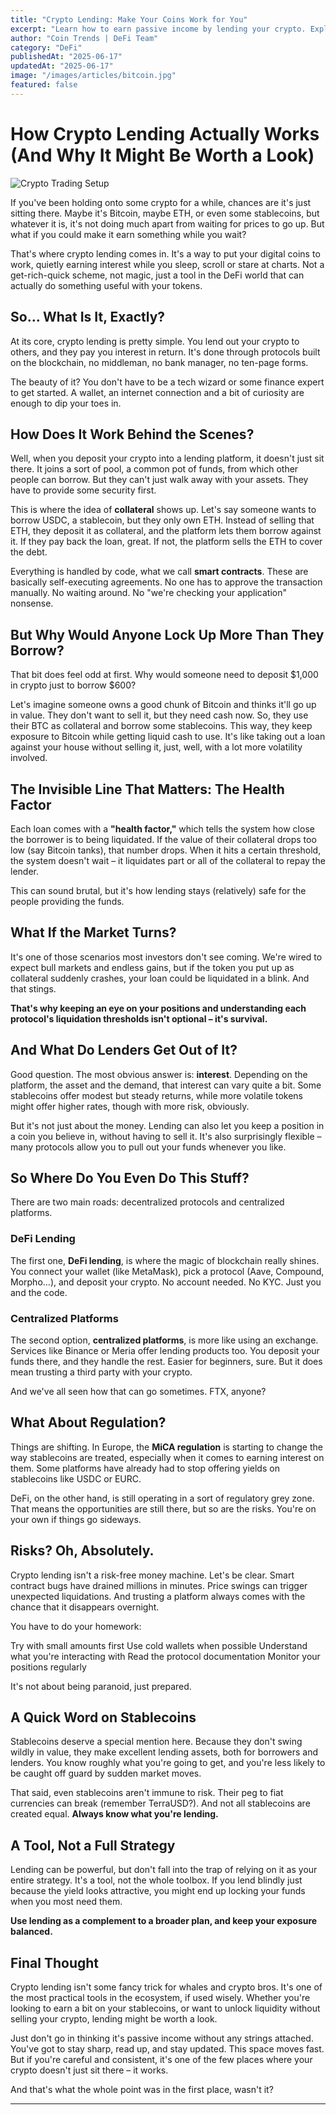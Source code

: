 ```yaml
---
title: "Crypto Lending: Make Your Coins Work for You"
excerpt: "Learn how to earn passive income by lending your crypto. Explore how it works, the risks, platforms, and smart ways to get started."
author: "Coin Trends | DeFi Team"
category: "DeFi"
publishedAt: "2025-06-17"
updatedAt: "2025-06-17"
image: "/images/articles/bitcoin.jpg"
featured: false
---
```


# How Crypto Lending Actually Works (And Why It Might Be Worth a Look)

![Crypto Trading Setup](/images/articles/bitcoin.jpg)

If you've been holding onto some crypto for a while, chances are it's just sitting there. Maybe it's Bitcoin, maybe ETH, or even some stablecoins, but whatever it is, it's not doing much apart from waiting for prices to go up. But what if you could make it earn something while you wait?

That's where crypto lending comes in. It's a way to put your digital coins to work, quietly earning interest while you sleep, scroll or stare at charts. Not a get-rich-quick scheme, not magic, just a tool in the DeFi world that can actually do something useful with your tokens.

## So… What Is It, Exactly?

At its core, crypto lending is pretty simple. You lend out your crypto to others, and they pay you interest in return. It's done through protocols built on the blockchain, no middleman, no bank manager, no ten-page forms.

The beauty of it? You don't have to be a tech wizard or some finance expert to get started. A wallet, an internet connection and a bit of curiosity are enough to dip your toes in.

## How Does It Work Behind the Scenes?

Well, when you deposit your crypto into a lending platform, it doesn't just sit there. It joins a sort of pool, a common pot of funds, from which other people can borrow. But they can't just walk away with your assets. They have to provide some security first.

This is where the idea of **collateral** shows up. Let's say someone wants to borrow USDC, a stablecoin, but they only own ETH. Instead of selling that ETH, they deposit it as collateral, and the platform lets them borrow against it. If they pay back the loan, great. If not, the platform sells the ETH to cover the debt.

Everything is handled by code, what we call **smart contracts**. These are basically self-executing agreements. No one has to approve the transaction manually. No waiting around. No "we're checking your application" nonsense.

## But Why Would Anyone Lock Up More Than They Borrow?

That bit does feel odd at first. Why would someone need to deposit $1,000 in crypto just to borrow $600?

Let's imagine someone owns a good chunk of Bitcoin and thinks it'll go up in value. They don't want to sell it, but they need cash now. So, they use their BTC as collateral and borrow some stablecoins. This way, they keep exposure to Bitcoin while getting liquid cash to use. It's like taking out a loan against your house without selling it, just, well, with a lot more volatility involved.

## The Invisible Line That Matters: The Health Factor

Each loan comes with a **"health factor,"** which tells the system how close the borrower is to being liquidated. If the value of their collateral drops too low (say Bitcoin tanks), that number drops. When it hits a certain threshold, the system doesn't wait – it liquidates part or all of the collateral to repay the lender.

This can sound brutal, but it's how lending stays (relatively) safe for the people providing the funds.

## What If the Market Turns?

It's one of those scenarios most investors don't see coming. We're wired to expect bull markets and endless gains, but if the token you put up as collateral suddenly crashes, your loan could be liquidated in a blink. And that stings.

**That's why keeping an eye on your positions and understanding each protocol's liquidation thresholds isn't optional – it's survival.**

## And What Do Lenders Get Out of It?

Good question. The most obvious answer is: **interest**. Depending on the platform, the asset and the demand, that interest can vary quite a bit. Some stablecoins offer modest but steady returns, while more volatile tokens might offer higher rates, though with more risk, obviously.

But it's not just about the money. Lending can also let you keep a position in a coin you believe in, without having to sell it. It's also surprisingly flexible – many protocols allow you to pull out your funds whenever you like.

## So Where Do You Even Do This Stuff?

There are two main roads: decentralized protocols and centralized platforms.

### DeFi Lending

The first one, **DeFi lending**, is where the magic of blockchain really shines. You connect your wallet (like MetaMask), pick a protocol (Aave, Compound, Morpho…), and deposit your crypto. No account needed. No KYC. Just you and the code.

### Centralized Platforms

The second option, **centralized platforms**, is more like using an exchange. Services like Binance or Meria offer lending products too. You deposit your funds there, and they handle the rest. Easier for beginners, sure. But it does mean trusting a third party with your crypto.

And we've all seen how that can go sometimes. FTX, anyone?

## What About Regulation?

Things are shifting. In Europe, the **MiCA regulation** is starting to change the way stablecoins are treated, especially when it comes to earning interest on them. Some platforms have already had to stop offering yields on stablecoins like USDC or EURC.

DeFi, on the other hand, is still operating in a sort of regulatory grey zone. That means the opportunities are still there, but so are the risks. You're on your own if things go sideways.

## Risks? Oh, Absolutely.

Crypto lending isn't a risk-free money machine. Let's be clear. Smart contract bugs have drained millions in minutes. Price swings can trigger unexpected liquidations. And trusting a platform always comes with the chance that it disappears overnight.

You have to do your homework:

Try with small amounts first
Use cold wallets when possible
Understand what you're interacting with
Read the protocol documentation
Monitor your positions regularly

It's not about being paranoid, just prepared.

## A Quick Word on Stablecoins

Stablecoins deserve a special mention here. Because they don't swing wildly in value, they make excellent lending assets, both for borrowers and lenders. You know roughly what you're going to get, and you're less likely to be caught off guard by sudden market moves.

That said, even stablecoins aren't immune to risk. Their peg to fiat currencies can break (remember TerraUSD?). And not all stablecoins are created equal. **Always know what you're lending.**

## A Tool, Not a Full Strategy

Lending can be powerful, but don't fall into the trap of relying on it as your entire strategy. It's a tool, not the whole toolbox. If you lend blindly just because the yield looks attractive, you might end up locking your funds when you most need them.

**Use lending as a complement to a broader plan, and keep your exposure balanced.**

## Final Thought

Crypto lending isn't some fancy trick for whales and crypto bros. It's one of the most practical tools in the ecosystem, if used wisely. Whether you're looking to earn a bit on your stablecoins, or want to unlock liquidity without selling your crypto, lending might be worth a look.

Just don't go in thinking it's passive income without any strings attached. You've got to stay sharp, read up, and stay updated. This space moves fast. But if you're careful and consistent, it's one of the few places where your crypto doesn't just sit there – it works.

And that's what the whole point was in the first place, wasn't it?

---
